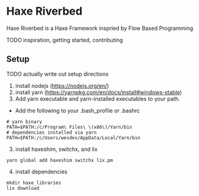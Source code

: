 # Haxe Riverbed
Haxe Riverbed is a Haxe Framework inspried by Flow Based Programming

TODO inspiration, getting started, contributing

## Setup
TODO actually write out setup directions

1. install nodejs (https://nodejs.org/en/)
2. install yarn (https://yarnpkg.com/en/docs/install#windows-stable)
3. Add yarn executable and yarn-installed executables to your path.
  - Add the following to your .bash_profile or .bashrc
```
# yarn binary
PATH=$PATH:/c/Program\ Files\ \(x86\)/Yarn/bin
# dependencies installed via yarn
PATH=$PATH:/c/Users/wesdev/AppData/Local/Yarn/bin
```

3. install haxeshim, switchx, and lix
```
yarn global add haxeshim switchx lix.pm
```

4. install dependencies
```
mkdir haxe_libraries
lix download
```
